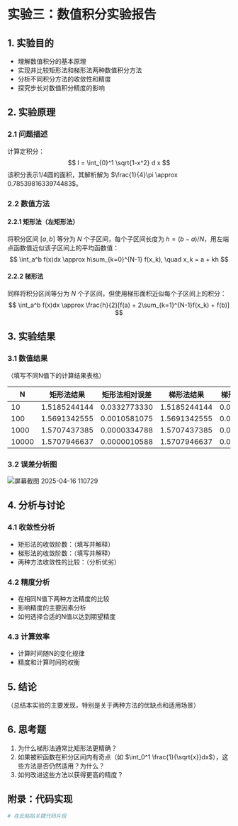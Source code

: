 # 实验三：数值积分实验报告

## 1. 实验目的
- 理解数值积分的基本原理
- 实现并比较矩形法和梯形法两种数值积分方法
- 分析不同积分方法的收敛性和精度
- 探究步长对数值积分精度的影响

## 2. 实验原理
### 2.1 问题描述
计算定积分：
$$
I = \int_{0}^1 \sqrt{1-x^2} d x
$$
该积分表示1/4圆的面积，其解析解为 $\frac{1}{4}\pi \approx 0.7853981633974483$。

### 2.2 数值方法
#### 2.2.1 矩形法（左矩形法）
将积分区间 $[a,b]$ 等分为 $N$ 个子区间，每个子区间长度为 $h=(b-a)/N$，用左端点函数值近似该子区间上的平均函数值：
$$
\int_a^b f(x)dx \approx h\sum_{k=0}^{N-1} f(x_k), \quad x_k = a + kh
$$

#### 2.2.2 梯形法
同样将积分区间等分为 $N$ 个子区间，但使用梯形面积近似每个子区间上的积分：
$$
\int_a^b f(x)dx \approx \frac{h}{2}[f(a) + 2\sum_{k=1}^{N-1}f(x_k) + f(b)]
$$

## 3. 实验结果
### 3.1 数值结果
（填写不同N值下的计算结果表格）

| N | 矩形法结果 | 矩形法相对误差 | 梯形法结果 | 梯形法相对误差 |
|---|------------|----------------|------------|----------------|
| 10 |     1.5185244144      |   0.0332773330             | 1.5185244144           | 0.0332773330               |
| 100 |     1.5691342555     |   0.0010581075             | 1.5691342555           | 0.0010581075               |
| 1000 |     1.5707437385    |   0.0000334788             | 1.5707437385           | 0.0000334788               |
| 10000 |     1.5707946637   |   0.0000010588             | 1.5707946637           | 0.0000010588               |

### 3.2 误差分析图
![屏幕截图 2025-04-16 110729](https://github.com/user-attachments/assets/7e25b784-5eff-4a95-82c5-bc9e0b1a9bd6)

## 4. 分析与讨论
### 4.1 收敛性分析
- 矩形法的收敛阶数：（填写并解释）
- 梯形法的收敛阶数：（填写并解释）
- 两种方法收敛性的比较：（分析优劣）

### 4.2 精度分析
- 在相同N值下两种方法精度的比较
- 影响精度的主要因素分析
- 如何选择合适的N值以达到期望精度

### 4.3 计算效率
- 计算时间随N的变化规律
- 精度和计算时间的权衡

## 5. 结论
（总结本实验的主要发现，特别是关于两种方法的优缺点和适用场景）

## 6. 思考题
1. 为什么梯形法通常比矩形法更精确？
2. 如果被积函数在积分区间内有奇点（如 $\int_0^1 \frac{1}{\sqrt{x}}dx$），这些方法是否仍然适用？为什么？
3. 如何改进这些方法以获得更高的精度？

## 附录：代码实现
```python
# 在此粘贴关键代码片段
```
